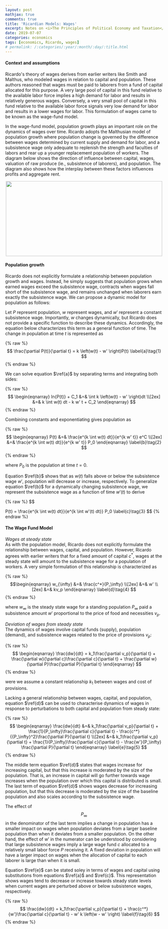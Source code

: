 ```yaml
---
layout: post
mathjax: true
comments: true
title: 'Ricardian Models: Wages' 
excerpt: Notes on <i>The Principles of Political Economy and Taxation</i> 
date: 2019-07-07 
categories: economics
tags: [economics, Ricardo, wages]
# permalink: /:categories/:year/:month/:day/:title.html
---
```



#### **Context and assumptions**

Ricardo's theory of wages derives from earlier writers like Smith and Malthus, who modeled wages in relation to capital and population. These authors reasoned that wages must be paid to laborers from a fund of capital allocated for this purpose. A very large pool of capital in this fund relative to the available labor force implies a high demand for labor and results in relatively generous wages. Conversely, a very small pool of capital in this fund relative to the available labor force signals very low demand for labor and results in a lower wages for labor. This formulation of wages came to be known as the wage-fund model.  

In the wage-fund model, population growth plays an important role on the dynamics of wages over time. Ricardo adopts the Malthusian model of population growth where population change is governed by the difference between wages determined by current supply and demand for labor, and a subsistence wage only adequate to replenish the strength and faculties of labors and rear up a younger replacement population of workers. The diagram below shows the direction of influence between capital, wages, valuation of raw produce (ie., subsistence of laborers), and population. The diagram also shows how the interplay between these factors influences profits and aggregate rent. 

<p align="center">
  <img width="500" height="240" src="../../../../images/ricardian_models_wages/wages_md_flowchart.svg">
</p>

#### **Population growth**

Ricardo does not explicitly formulate a relationship between population growth and wages. Instead, he simply suggests that population grows when earned wages exceed the subsistence wage, contracts when wages fall short of the subsistence wage, and remains unchanged when laborers earn exactly the subsistence wage. We can propose a dynamic model for population as follows:

Let $P$ represent population, $w$ represent wages, and $w'$ represent a constant subsistence wage. Importantly, $w$ changes dynamically, but Ricardo does not provide a specific function to describe these dynamics. Accordingly, the equation below characterizes this term as a general function of time. The change in population at time $t$ is represented as   

{% raw %}
$$
\frac{\partial P(t)}{\partial t} = k \left(w(t) - w' \right)P(t)
\label{a}\tag{1}
$$
{% endraw %}

We can solve equation $\ref{a}$ by separating terms and integrating both sides:

{% raw %}
$$
\begin{eqnarray}
ln{P(t)} + C_1 &=& \int k \left(w(t) - w' \right)dt \\[2ex]
&=& k \int w(t) dt - k w' t + C_2
\end{eqnarray}
$$
{% endraw %}

Combining constants and exponentiating gives population as

{% raw %}
$$
\begin{eqnarray}
P(t) &=& \frac{e^{k \int w(t) dt}}{e^{k w' t}} e^C \\[2ex]
&=& \frac{e^{k \int w(t) dt}}{e^{k w' t}} P_0 
\end{eqnarray}
\label{b}\tag{2}
$$
{% endraw %}

where $P_0$ is the population at time $t=0$.

Equation $\ref{b}$ shows that as $w(t)$ falls above or below the subsistence wage $w'$, population will decrease or increase, respectively. To generalize equation $\ref{b}$ for a dynamically changing subsistence wage, we represent the subsistence wage as a function of time $w'(t)$ to derive

{% raw %}
$$

P(t) = \frac{e^{k \int w(t) dt}}{e^{k \int w'(t) dt}} P_0 
\label{c}\tag{3}
$$
{% endraw %}

#### **The Wage Fund Model**

_Wages at steady state_<br>
As with the population model, Ricardo does not explicitly formulate the relationship between wages, capital, and population. However, Ricardo agrees with earlier writers that for a fixed amount of capital $c^*$, wages at the steady state will amount to the subsistence wage for a population of workers. A very simple formulation of this relationship is characterized as 

{% raw %}
$$\begin{eqnarray}
w_{\infty} &=& \frac{c^*}{P_\infty} \\[2ex]
&=& w' \\[2ex]
&=& kv_p
\end{eqnarray}
\label{d}\tag{4}
$$
{% endraw %}

where $w_\infty$ is the steady state wage for a standing population $P_\infty$ paid a subsistence amount $w'$ proportional to the price of food and necessities $v_p$. 


_Deviation of wages from steady state_<br>
The dynamics of wages involve capital funds (supply), population (demand), and subsistence wages related to the price of provisions $v_p$: 

{% raw %}
$$
\begin{eqnarray}
\frac{dw}{dt} = k_1\frac{\partial v_p}{\partial t} + \frac{\partial w}{\partial c}\frac{\partial c}{\partial t} + \frac{\partial w}{\partial P}\frac{\partial P}{\partial t} 
\end{eqnarray}
$$
{% endraw %}

were we assume a constant relationship $k_1$ between wages and cost of provisions.

Lacking a general relationship between wages, capital, and population, equation $\ref{d}$ can be used to characterise dynamics of wages in response to perturbations to both capital and population from steady state:  

{% raw %}
$$
\begin{eqnarray}
\frac{dw}{dt} &=& k_1\frac{\partial v_p}{\partial t} + \frac{1}{P_\infty}\frac{\partial c}{\partial t} - \frac{c^*}{{P_\infty}^2}\frac{\partial P}{\partial t} \\[2ex]
&=& k_1\frac{\partial v_p}{\partial t} + \frac{1}{P_\infty}\frac{\partial c}{\partial t} - \frac{w'}{P_\infty} \frac{\partial P}{\partial t}
\end{eqnarray}
\label{e}\tag{5}
$$
{% endraw %}

The middle term equation $\ref{d}$ states that wages increase for increasing capital, but that this increase is moderated by the size of the population. That is, an increase in capital will go further towards wage increases when the population over which this capital is distributed is small. The last term of equation $\ref{d}$ shows wages decrease for increasing population, but that this decrease is moderated by the size of the baseline population and also scales according to the subsistence wage.  

The effect of $$P_\infty$$ in the denominator of the last term implies a change in population has a smaller impact on wages when population deviates from a larger baseline population than when it deviates from a smaller population. On the other hand, the effect of $w'$ in the numerator can be understood by considering that large subsistence wages imply a large wage fund $c$ allocated to a relatively small labor force $P$ receiving it. A fixed deviation in population will have a larger impact on wages when the allocation of capital to each laborer is large than when it is small.  

Equation $\ref{e}$ can be stated soley in terms of wages and capital using substitutions from equations $\ref{a}$ and $\ref{c}$. This representation shows wages tend to decrease or increase towards steady state levels when current wages are perturbed above or below subsistence wages, respectively. 

{% raw %}
$$
\frac{dw}{dt} = k_1\frac{\partial v_p}{\partial t} + \frac{c^*}{w'}\frac{\partial c}{\partial t} - w' k \left(w - w' \right)
\label{f}\tag{6}
$$
{% endraw %}

    
